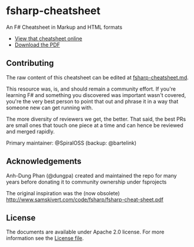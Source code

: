 fsharp-cheatsheet
=================

An F# Cheatsheet in Markup and HTML formats


- [View that cheatsheet online](https://fsprojects.github.io/fsharp-cheatsheet)
- [Download the PDF](https://fsprojects.github.io/fsharp-cheatsheet/fsharp-cheatsheet.pdf)

## Contributing

The raw content of this cheatsheet can be edited at [fsharp-cheatsheet.md](docs/fsharp-cheatsheet.md).

This resource was, is, and should remain a community effort. If you're learning F# and something you discovered was important wasn't covered, you're the very best person to point that out and phrase it in a way that someone new can get running with.

The more diversity of reviewers we get, the better. That said, the best PRs are small ones that touch one piece at a time and can hence be reviewed and merged rapidly.

Primary maintainer: @SpiralOSS (backup: @bartelink)

## Acknowledgements

Anh-Dung Phan (@dungpa) created and maintained the repo for many years before donating it to community ownership under fsprojects

The original inspiration was the (now obsolete) http://www.samskivert.com/code/fsharp/fsharp-cheat-sheet.pdf

## License

The documents are available under Apache 2.0 license. 
For more information see the [License file](LICENSE.md).
